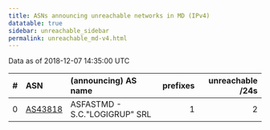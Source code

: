 ```yaml
---
title: ASNs announcing unreachable networks in MD (IPv4)
datatable: true
sidebar: unreachable_sidebar
permalink: unreachable_md-v4.html
---
```


Data as of 2018-12-07 14:35:00 UTC


<div class="datatable-begin"></div>

|   # | ASN                                    | (announcing) AS name          |   prefixes |   unreachable /24s |
|----:|:---------------------------------------|:------------------------------|-----------:|-------------------:|
|   0 | [AS43818](unreachable_AS43818-v4.html) | ASFASTMD - S.C."LOGIGRUP" SRL |          1 |                  2 |

<div class="datatable-end"></div>